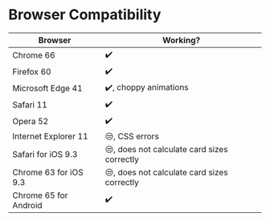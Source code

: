 # Browser Compatibility

Browser | Working?
--|--
Chrome 66 | ✔️
Firefox 60 | ✔️
Microsoft Edge 41 | ✔️, choppy animations
Safari 11 | ✔️
Opera 52 | ✔️
Internet Explorer 11 | 😒, CSS errors
Safari for iOS 9.3 | 😒, does not calculate card sizes correctly
Chrome 63 for iOS 9.3 | 😒, does not calculate card sizes correctly
Chrome 65 for Android | ✔️
